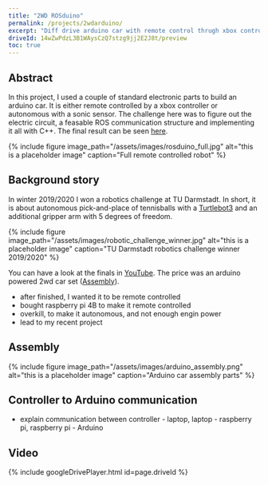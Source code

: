 ```yaml
---
title: "2WD ROSduino"
permalink: /projects/2wdarduino/
excerpt: "Diff drive arduino car with remote control thrugh xbox controller"
driveId: 14wZwPdzL3B1WAysCzQ7stzg9jj2E2J8t/preview
toc: true
---
```

## Abstract

In this project, I used a couple of standard electronic parts to build an arduino car. It is either remote controlled by a xbox controller or autonomous with a sonic sensor. The challenge here was to figure out the electric circuit, a feasable ROS communication structure and implementing it all with C++. The final result can be seen [here](#video).

{% include figure image_path="/assets/images/rosduino_full.jpg" alt="this is a placeholder image" caption="Full remote controlled robot" %}

## Background story

In winter 2019/2020 I won a robotics challenge at TU Darmstadt. In short, it is about autonomous pick-and-place of tennisballs with a [Turtlebot3](https://www.turtlebot.com/) and an additional gripper arm with 5 degrees of freedom.

{% include figure image_path="/assets/images/robotic_challenge_winner.jpg" alt="this is a placeholder image" caption="TU Darmstadt robotics challenge winner 2019/2020" %}

You can have a look at the finals in [YouTube](https://youtu.be/cxs0oeeQU-w). The price was an arduino powered 2wd car set ([Assembly](#assembly)).

- after finished, I wanted it to be remote controlled
- bought raspberry pi 4B to make it remote controlled
- overkill, to make it autonomous, and not enough engin power
- lead to my recent project

## Assembly

{% include figure image_path="/assets/images/arduino_assembly.png" alt="this is a placeholder image" caption="Arduino car assembly parts" %}

## Controller to Arduino communication

- explain communication between controller - laptop, laptop - raspberry pi, raspberry pi - Arduino

## Video

{% include googleDrivePlayer.html id=page.driveId %}
